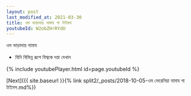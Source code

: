 ```yaml
---
layout: post
last_modified_at: 2021-03-30
title: ওম ভাড়াদায় নামায গা টাইমস
youtubeId: W2obZHrRYdU
---
```

 
 
 ওম ভাড়াদায় নামায  
 
 -  যিনি বিভিন্ন রূপে বিশ্বকে দয়া দেখান 
 
  
 
  
 
 
 
 
 
 


{% include youtubePlayer.html id=page.youtubeId %}
 
[Next]({{ site.baseurl }}{% link  split2/_posts/2018-10-05-ওম ভেরেনিয়া নামায গা টাইমস.md%})
 
